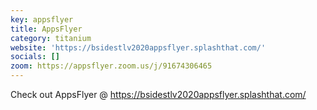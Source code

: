```yaml
---
key: appsflyer
title: AppsFlyer
category: titanium
website: 'https://bsidestlv2020appsflyer.splashthat.com/'
socials: []
zoom: https://appsflyer.zoom.us/j/91674306465
---
```


Check out AppsFlyer @ https://bsidestlv2020appsflyer.splashthat.com/
